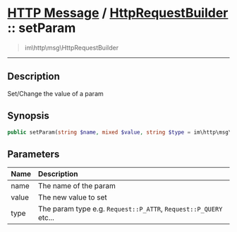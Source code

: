 # [HTTP Message](http.md) / [HttpRequestBuilder](http-HttpRequestBuilder.md) :: setParam
 > im\http\msg\HttpRequestBuilder
____

## Description
Set/Change the value of a param

## Synopsis
```php
public setParam(string $name, mixed $value, string $type = im\http\msg\Request::P_ATTR): void
```

## Parameters
| Name | Description |
| :--- | :---------- |
| name | The name of the param |
| value | The new value to set |
| type | The param type e.g. `Request::P_ATTR`, `Request::P_QUERY` etc... |
